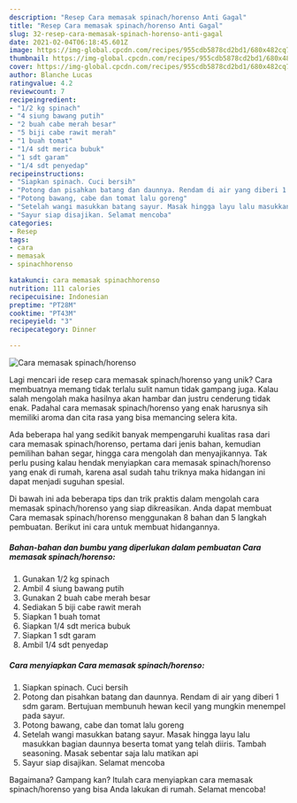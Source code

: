 ```yaml
---
description: "Resep Cara memasak spinach/horenso Anti Gagal"
title: "Resep Cara memasak spinach/horenso Anti Gagal"
slug: 32-resep-cara-memasak-spinach-horenso-anti-gagal
date: 2021-02-04T06:18:45.601Z
image: https://img-global.cpcdn.com/recipes/955cdb5878cd2bd1/680x482cq70/cara-memasak-spinachhorenso-foto-resep-utama.jpg
thumbnail: https://img-global.cpcdn.com/recipes/955cdb5878cd2bd1/680x482cq70/cara-memasak-spinachhorenso-foto-resep-utama.jpg
cover: https://img-global.cpcdn.com/recipes/955cdb5878cd2bd1/680x482cq70/cara-memasak-spinachhorenso-foto-resep-utama.jpg
author: Blanche Lucas
ratingvalue: 4.2
reviewcount: 7
recipeingredient:
- "1/2 kg spinach"
- "4 siung bawang putih"
- "2 buah cabe merah besar"
- "5 biji cabe rawit merah"
- "1 buah tomat"
- "1/4 sdt merica bubuk"
- "1 sdt garam"
- "1/4 sdt penyedap"
recipeinstructions:
- "Siapkan spinach. Cuci bersih"
- "Potong dan pisahkan batang dan daunnya. Rendam di air yang diberi 1 sdm garam. Bertujuan membunuh hewan kecil yang mungkin menempel pada sayur."
- "Potong bawang, cabe dan tomat lalu goreng"
- "Setelah wangi masukkan batang sayur. Masak hingga layu lalu masukkan bagian daunnya beserta tomat yang telah diiris. Tambah seasoning. Masak sebentar saja lalu matikan api"
- "Sayur siap disajikan. Selamat mencoba"
categories:
- Resep
tags:
- cara
- memasak
- spinachhorenso

katakunci: cara memasak spinachhorenso 
nutrition: 111 calories
recipecuisine: Indonesian
preptime: "PT28M"
cooktime: "PT43M"
recipeyield: "3"
recipecategory: Dinner

---
```



![Cara memasak spinach/horenso](https://img-global.cpcdn.com/recipes/955cdb5878cd2bd1/680x482cq70/cara-memasak-spinachhorenso-foto-resep-utama.jpg)

Lagi mencari ide resep cara memasak spinach/horenso yang unik? Cara membuatnya memang tidak terlalu sulit namun tidak gampang juga. Kalau salah mengolah maka hasilnya akan hambar dan justru cenderung tidak enak. Padahal cara memasak spinach/horenso yang enak harusnya sih memiliki aroma dan cita rasa yang bisa memancing selera kita.

Ada beberapa hal yang sedikit banyak mempengaruhi kualitas rasa dari cara memasak spinach/horenso, pertama dari jenis bahan, kemudian pemilihan bahan segar, hingga cara mengolah dan menyajikannya. Tak perlu pusing kalau hendak menyiapkan cara memasak spinach/horenso yang enak di rumah, karena asal sudah tahu triknya maka hidangan ini dapat menjadi suguhan spesial.




Di bawah ini ada beberapa tips dan trik praktis dalam mengolah cara memasak spinach/horenso yang siap dikreasikan. Anda dapat membuat Cara memasak spinach/horenso menggunakan 8 bahan dan 5 langkah pembuatan. Berikut ini cara untuk membuat hidangannya.

<!--inarticleads1-->

##### Bahan-bahan dan bumbu yang diperlukan dalam pembuatan Cara memasak spinach/horenso:

1. Gunakan 1/2 kg spinach
1. Ambil 4 siung bawang putih
1. Gunakan 2 buah cabe merah besar
1. Sediakan 5 biji cabe rawit merah
1. Siapkan 1 buah tomat
1. Siapkan 1/4 sdt merica bubuk
1. Siapkan 1 sdt garam
1. Ambil 1/4 sdt penyedap




<!--inarticleads2-->

##### Cara menyiapkan Cara memasak spinach/horenso:

1. Siapkan spinach. Cuci bersih
1. Potong dan pisahkan batang dan daunnya. Rendam di air yang diberi 1 sdm garam. Bertujuan membunuh hewan kecil yang mungkin menempel pada sayur.
1. Potong bawang, cabe dan tomat lalu goreng
1. Setelah wangi masukkan batang sayur. Masak hingga layu lalu masukkan bagian daunnya beserta tomat yang telah diiris. Tambah seasoning. Masak sebentar saja lalu matikan api
1. Sayur siap disajikan. Selamat mencoba




Bagaimana? Gampang kan? Itulah cara menyiapkan cara memasak spinach/horenso yang bisa Anda lakukan di rumah. Selamat mencoba!
